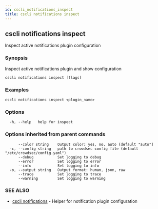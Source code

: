 ```yaml
---
id: cscli_notifications_inspect
title: cscli notifications inspect
---
```

## cscli notifications inspect

Inspect active notifications plugin configuration

### Synopsis

Inspect active notifications plugin and show configuration

```
cscli notifications inspect [flags]
```

### Examples

```
cscli notifications inspect <plugin_name>
```

### Options

```
  -h, --help   help for inspect
```

### Options inherited from parent commands

```
      --color string    Output color: yes, no, auto (default "auto")
  -c, --config string   path to crowdsec config file (default "/etc/crowdsec/config.yaml")
      --debug           Set logging to debug
      --error           Set logging to error
      --info            Set logging to info
  -o, --output string   Output format: human, json, raw
      --trace           Set logging to trace
      --warning         Set logging to warning
```

### SEE ALSO

* [cscli notifications](/cscli/cscli_notifications.md)	 - Helper for notification plugin configuration

